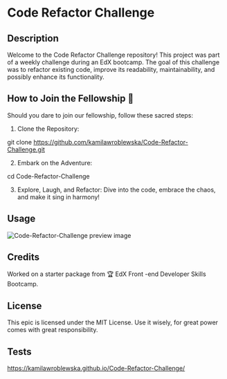 # Code Refactor Challenge


## Description

Welcome to the Code Refactor Challenge repository! This project was part of a weekly challenge during an EdX bootcamp. The goal of this challenge was to refactor existing code, improve its readability, maintainability, and possibly enhance its functionality.


## How to Join the Fellowship 🌟

Should you dare to join our fellowship, follow these sacred steps:

1. Clone the Repository:

git clone https://github.com/kamilawroblewska/Code-Refactor-Challenge.git

2. Embark on the Adventure:

cd Code-Refactor-Challenge

3. Explore, Laugh, and Refactor:
Dive into the code, embrace the chaos, and make it sing in harmony!

## Usage

![Code-Refactor-Challenge preview image](https://github.com/kamilawroblewska/Code-Refactor-Challenge/assets/151778805/38aaa23c-8c2c-471d-b0db-b9533a0c178c)


## Credits

Worked on a starter package from 🏆 EdX Front -end Developer Skills Bootcamp.

## License

This epic is licensed under the MIT License. Use it wisely, for great power comes with great responsibility.

## Tests

https://kamilawroblewska.github.io/Code-Refactor-Challenge/

